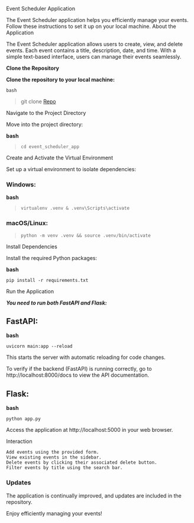Event Scheduler Application

The Event Scheduler application helps you efficiently manage your events. Follow these instructions to set it up on your local machine.
About the Application

The Event Scheduler application allows users to create, view, and delete events. Each event contains a title, description, date, and time. With a simple text-based interface, users can manage their events seamlessly.

**Clone the Repository**

**Clone the repository to your local machine:**

`bash`

> git clone [Repo](https://github.com/1272371/Python-Developer.git)

Navigate to the Project Directory

Move into the project directory:

**bash**

> `cd event_scheduler_app`

Create and Activate the Virtual Environment

Set up a virtual environment to isolate dependencies:

### Windows:

**bash**

> `virtualenv .venv & .venv\Scripts\activate`

### macOS/Linux:

> `python -m venv .venv && source .venv/bin/activate`

Install Dependencies

Install the required Python packages:

**bash**

`pip install -r requirements.txt`

Run the Application

**_You need to run both FastAPI and Flask:_**

## FastAPI:

**bash**

`uvicorn main:app --reload`

This starts the server with automatic reloading for code changes.

To verify if the backend (FastAPI) is running correctly, go to http://localhost:8000/docs to view the API documentation.

## Flask:

**bash**

`python app.py`

Access the application at http://localhost:5000 in your web browser.

Interaction

    Add events using the provided form.
    View existing events in the sidebar.
    Delete events by clicking their associated delete button.
    Filter events by title using the search bar.

### Updates

The application is continually improved, and updates are included in the repository.

Enjoy efficiently managing your events!
